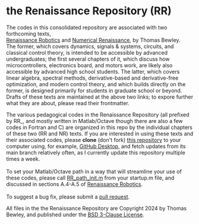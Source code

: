 # the Renaissance Repository (RR)
The codes in this consolidated repository are associated with two forthcoming texts,<BR>
<a href="http://robotics.ucsd.edu/RR.pdf">Renaissance Robotics</a> and
<a href="http://robotics.ucsd.edu/RR.pdf">Numerical Renaissance</a>,
by Thomas Bewley.<BR>  The former, which covers dynamics, signals & systems, circuits, and classical control theory, is intended to be accessible by advanced undergraduates; the first several chapters of it, which discuss how microcontrollers,
electronics board, and motors work, are likely also accessible by advanced high school students. The latter, which covers linear algebra, spectral methods, derivative-based and derivative-free optimization, and modern control theory, and which builds directly on the former, is designed primarily for students in graduate school or beyond. Drafts of these texts are maintained at the above two links; to expore further what they are about, please read their frontmatter.<BR>

The various pedagogical codes in the Renaissance Repository (all prefixed by RR_, and mostly written in Matlab/Octave though there are also a few codes in Fortran and C) are organized in this repo by the individual chapters of these two (RR and NR) texts.
If you are interested in using these texts and their associated codes, please <B>clone</B> (don't fork) <a href="https://github.com/tbewley/RR">this repository</a> to your computer using, for example, <a href="https://desktop.github.com/">GitHub Desktop</a>, and fetch updates from its main branch relatively often,
as I currently update this repository multiple times a week.<BR><BR>
To set your Matlab/Octave path in a way that will streamline your use of these codes,
please call <a href="https://github.com/tbewley/RR/blob/main/RR_path_init.m">RR_path_init.m</a> from your startup.m file, and discussed in sections A.4-A.5 of <a href="http://robotics.ucsd.edu/RR.pdf">Renaissance Robotics</a>.<BR><BR>
To suggest a bug fix, please submit a <a href="https://docs.github.com/en/github/collaborating-with-issues-and-pull-requests/about-pull-requests">pull request</a>.
  
All files in the the Renaissance Repository are Copyright 2024 by Thomas Bewley, and published under the <a href="https://github.com/tbewley/RR/blob/main/LICENSE">BSD 3-Clause License</a>.<BR>
